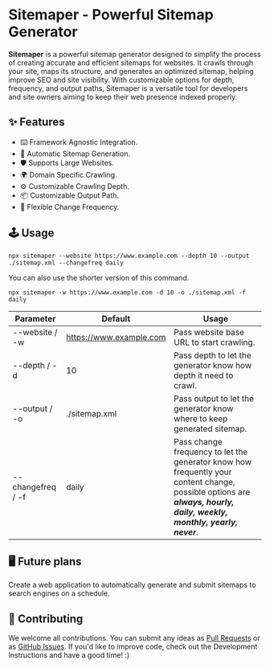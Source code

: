 # Sitemaper - Powerful Sitemap Generator

**Sitemaper** is a powerful sitemap generator designed to simplify the process of creating accurate and efficient sitemaps for websites. It crawls through your site, maps its structure, and generates an optimized sitemap, helping improve SEO and site visibility. With customizable options for depth, frequency, and output paths, Sitemaper is a versatile tool for developers and site owners aiming to keep their web presence indexed properly.

## ✨ Features

- ⌨️ Framework Agnostic Integration.
- 🌈 Automatic Sitemap Generation.
- 🛡 Supports Large Websites.
- 🌍 Domain Specific Crawling.
- ⚙️ Customizable Crawling Depth.
- 📦 Customizable Output Path.
- 🎨 Flexible Change Frequency.

## 🕹 Usage

```
npx sitemaper --website https://www.example.com --depth 10 --output ./sitemap.xml --changefreq daily
```

You can also use the shorter version of this command.

```
npx sitemaper -w https://www.example.com -d 10 -o ./sitemap.xml -f daily
```

| Parameter         | Default                 | Usage                                                                                                                                                                 |
|-------------------|-------------------------|-----------------------------------------------------------------------------------------------------------------------------------------------------------------------|
| --website / -w    | https://www.example.com | Pass website base URL to start crawling.                                                                                                                              |
| --depth / -d      | 10                      | Pass depth to let the generator know how depth it need to crawl.                                                                                                      |
| --output / -o     | ./sitemap.xml           | Pass output to let the generator know where to keep generated sitemap.                                                                                                |
| --changefreq / -f | daily                   | Pass change frequency to let the generator know how frequently your content change, possible options are ***always, hourly, daily, weekly, monthly, yearly, never***. |

## 🖥 Future plans

Create a web application to automatically generate and submit sitemaps to search engines on a schedule.

## 🤝 Contributing

We welcome all contributions. You can submit any ideas as [Pull Requests](https://github.com/ursnj/sitemaper/pulls) or as [GitHub Issues](https://github.com/ursnj/sitemaper/issues). If you'd like to improve code, check out the Development Instructions and have a good time! :)
